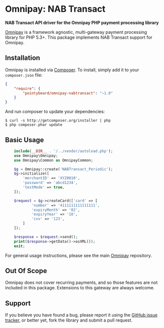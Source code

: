 # Omnipay: NAB Transact

**NAB Transact API driver for the Omnipay PHP payment processing library**

[Omnipay](https://github.com/thephpleague/omnipay) is a framework agnostic, multi-gateway payment
processing library for PHP 5.3+. This package implements NAB Transact support for Omnipay.

## Installation

Omnipay is installed via [Composer](http://getcomposer.org/). To install, simply add it
to your `composer.json` file:

```json
{
    "require": {
        "pointybeard/omnipay-nabtransact": "~1.0"
    }
}
```

And run composer to update your dependencies:

    $ curl -s http://getcomposer.org/installer | php
    $ php composer.phar update

## Basic Usage

```php
    include(__DIR__ . '/../vendor/autoload.php');
    use Omnipay\Omnipay;
    use Omnipay\Common as OmnipayCommon;

    $g = Omnipay::create('NABTransact_Periodic');
    $g->initialize([
        'merchantID' => 'XYZ0010',
        'password' => 'abcd1234',
        'testMode' => true,
    ]);

    $request = $g->createCard(['card' => [
            'number' => '4111111111111111',
            'expiryMonth' => '02',
            'expiryYear' => '18',
            'cvv' => '123',
        ]
    ]);

    $response = $request->send();
    print($response->getData()->asXML());
	exit;
```

For general usage instructions, please see the main [Omnipay](https://github.com/thephpleague/omnipay)
repository.

## Out Of Scope

Omnipay does not cover recurring payments, and so those features are not included in this package. Extensions to this gateway are always welcome.

## Support

If you believe you have found a bug, please report it using the [GitHub issue tracker](https://github.com/pointybeard/omnipay-nabtransact/issues),
or better yet, fork the library and submit a pull request.
